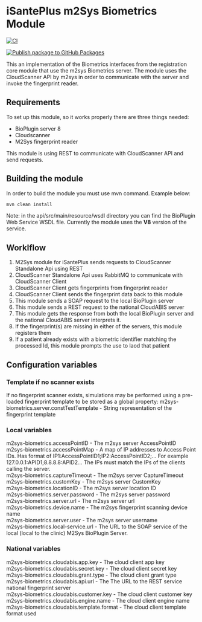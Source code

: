 
# iSantePlus m2Sys Biometrics Module
[![CI](https://github.com/IsantePlus/openmrs-module-m2sys-biometrics/actions/workflows/ci.yml/badge.svg)](https://github.com/IsantePlus/openmrs-module-m2sys-biometrics/actions/workflows/ci.yml)

[![Publish package to GitHub Packages](https://github.com/IsantePlus/openmrs-module-m2sys-biometrics/actions/workflows/release.yml/badge.svg)](https://github.com/IsantePlus/openmrs-module-m2sys-biometrics/actions/workflows/release.yml)

This an implementation of the Biometrics interfaces from the registration core module that use the m2sys Biometrics server. The module uses the CloudScanner API by m2sys in order to communicate with the server and invoke the fingerprint reader.

## Requirements

To set up this module, so it works properly there are three things needed:
- BioPlugin server 8
- Cloudscanner 
- M2Sys fingerprint reader

This module is using REST to communicate with CloudScanner API and send requests.

## Building the module

In order to build the module you must use mvn command. Example below:

```bash
mvn clean install
```

Note: in the api/src/main/resource/wsdl directory you can find the BioPlugin Web Service WSDL file.
Currently the module uses the **V8** version of the service.

## Worklflow

1. M2Sys module for iSantePlus sends requests to CloudScanner Standalone Api using REST
2. CloudScanner Standalone Api uses RabbitMQ to communicate with CloudScanner Client
3. CloudScanner Client gets fingerprints from fingerprint reader
4. CloudScanner Client sends the fingerprint data back to this module
5. This module sends a SOAP request to the local BioPlugin server
6. This module sends a REST request to the national CloudABIS server
7. This module gets the response from both the local BioPlugin server and the national CloudABIS server interprets it.
8. If the fingerprint(s) are missing in either of the servers, this module registers them
9. If a patient already exists with a biometric identifier matching the processed Id, this module prompts the use to laod that patient

## Configuration variables

### Template if no scanner exists

If no fingerprint scanner exists, simulations may be performed using a pre-loaded fingerprint template to be stored as a global property:
m2sys-biometrics.server.constTestTemplate - String representation of the fingerprint template

### Local variables
m2sys-biometrics.accessPointID - The m2sys server AccessPointID<br/>
m2sys-biometrics.accessPointMap - A map of IP addresses to Access Point IDs. Has format of IP1:AccessPointID1;IP2:AccessPointID2;...
For example 127.0.0.1:APID1;8.8.8.8:APID2... The IPs must match the IPs of the clients calling the server.<br/>
m2sys-biometrics.captureTimeout - The m2sys server CaptureTimeout<br/>
m2sys-biometrics.customKey - The m2sys server CustomKey<br/>
m2sys-biometrics.locationID - The m2sys server location ID<br/>
m2sys-biometrics.server.password - The m2sys server password<br/>
m2sys-biometrics.server.url - The m2sys server url<br/>
m2sys-biometrics.device.name - The m2sys fingerprint scanning device name<br/>
m2sys-biometrics.server.user - The m2sys server username<br/>
m2sys-biometrics.local-service.url - The URL to the SOAP service of the local (local to the clinic) M2Sys BioPlugin Server.

### National variables
m2sys-biometrics.cloudabis.app.key - The cloud client app key<br/>
m2sys-biometrics.cloudabis.secret.key - The cloud client secret key<br/>
m2sys-biometrics.cloudabis.grant.type - The cloud client grant type<br/>
m2sys-biometrics.cloudabis.api.url - The The URL to the REST service national fingerprint server <br/>
m2sys-biometrics.cloudabis.customer.key - The cloud client customer key<br/>
m2sys-biometrics.cloudabis.engine.name - The cloud client engine name<br/>
m2sys-biometrics.cloudabis.template.format - The cloud client template format used<br/>
